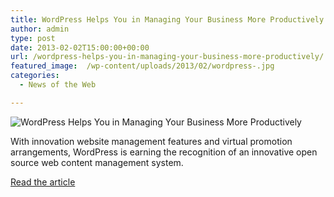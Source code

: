 ```yaml
---
title: WordPress Helps You in Managing Your Business More Productively
author: admin
type: post
date: 2013-02-02T15:00:00+00:00
url: /wordpress-helps-you-in-managing-your-business-more-productively/
featured_image:  /wp-content/uploads/2013/02/wordpress-.jpg
categories:
  - News of the Web

---
```

<img src="https://i0.wp.com/www.stunningmesh.com/wp-content/uploads/2013/01/wordpress-.jpg?w=700" alt="WordPress Helps You in Managing Your Business More Productively" data-recalc-dims="1" />

With innovation website management features and virtual promotion arrangements, WordPress is earning the recognition of an innovative open source web content management system.

<a href="http://www.stunningmesh.com/2013/01/wordpress-helps-you-in-managing-your-business-more-productively/" title="WordPress Helps You in Managing Your Business More Productively" target="_blank">Read the article</a>